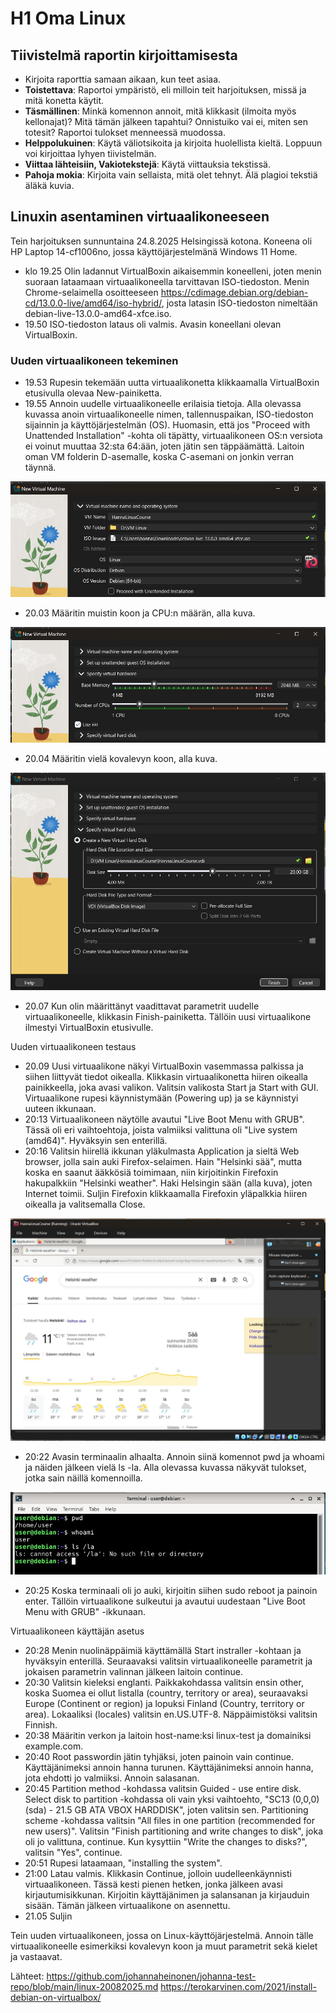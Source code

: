 # H1 Oma Linux

## Tiivistelmä raportin kirjoittamisesta

- Kirjoita raporttia samaan aikaan, kun teet asiaa.
- **Toistettava**: Raportoi ympäristö, eli milloin teit harjoituksen, missä ja mitä konetta käytit.
- **Täsmällinen**: Minkä komennon annoit, mitä klikkasit (ilmoita myös kellonajat)? Mitä tämän jälkeen tapahtui? Onnistuiko vai ei, miten sen totesit? Raportoi tulokset menneessä muodossa.
- **Helppolukuinen**: Käytä väliotsikoita ja kirjoita huolellista kieltä. Loppuun voi kirjoittaa lyhyen tiivistelmän.
- **Viittaa lähteisiin, Vakiotekstejä**: Käytä viittauksia tekstissä.
- **Pahoja mokia**: Kirjoita vain sellaista, mitä olet tehnyt. Älä plagioi tekstiä äläkä kuvia.

## Linuxin asentaminen virtuaalikoneeseen

Tein harjoituksen sunnuntaina 24.8.2025 Helsingissä kotona. Koneena oli HP Laptop 14-cf1006no, jossa käyttöjärjestelmänä Windows 11 Home.

- klo 19.25 Olin ladannut VirtualBoxin aikaisemmin koneelleni, joten menin suoraan lataamaan virtuaalikoneella tarvittavan ISO-tiedoston. Menin Chrome-selaimella osoitteeseen https://cdimage.debian.org/debian-cd/13.0.0-live/amd64/iso-hybrid/, josta latasin ISO-tiedoston nimeltään debian-live-13.0.0-amd64-xfce.iso. 
- 19.50 ISO-tiedoston lataus oli valmis. Avasin koneellani olevan VirtualBoxin.


### Uuden virtuaalikoneen tekeminen

- 19.53 Rupesin tekemään uutta virtuaalikonetta klikkaamalla VirtualBoxin etusivulla olevaa New-painiketta.
- 19.55 Annoin uudelle virtuaalikoneelle erilaisia tietoja. Alla olevassa kuvassa anoin virtuaalikoneelle nimen, tallennuspaikan, ISO-tiedoston sijainnin ja käyttöjärjestelmän (OS). Huomasin, että jos "Proceed with Unattended Installation" -kohta oli täpätty, virtuaalikoneen OS:n versiota ei voinut muuttaa 32:sta 64:ään, joten jätin sen täppäämättä. Laitoin oman VM folderin D-asemalle, koska C-asemani on jonkin verran täynnä.

![Uuden virtuaalikoneen tiedot](h1-kuva1.jpg)

- 20.03 Määritin muistin koon ja CPU:n määrän, alla kuva.

![Uuden virtuaalikoneen muisti ja CPU](h1-kuva2.jpg)

- 20.04 Määritin vielä kovalevyn koon, alla kuva.

![Uuden virtuaalikoneen kovalevy](h1-kuva3.jpg)

- 20.07 Kun olin määrittänyt vaadittavat parametrit uudelle virtuaalikoneelle, klikkasin Finish-painiketta. Tällöin uusi virtuaalikone ilmestyi VirtualBoxin etusivulle.


Uuden virtuaalikoneen testaus

- 20.09 Uusi virtuaalikone näkyi VirtualBoxin vasemmassa palkissa ja siihen liittyvät tiedot oikealla. Klikkasin virtuaalikonetta hiiren oikealla painikkeella, joka avasi valikon. Valitsin valikosta Start ja Start with GUI. Virtuaalikone rupesi käynnistymään (Powering up) ja se käynnistyi uuteen ikkunaan.
- 20:13 Virtuaalikoneen näytölle avautui "Live Boot Menu with GRUB". Tässä oli eri vaihtoehtoja, joista valmiiksi valittuna oli "Live system (amd64)". Hyväksyin sen enterillä.
- 20:16 Valitsin hiirellä ikkunan yläkulmasta Application ja sieltä Web browser, jolla sain auki Firefox-selaimen. Hain "Helsinki sää", mutta koska en saanut ääkkösiä toimimaan, niin kirjoitinkin Firefoxin hakupalkkiin "Helsinki weather". Haki Helsingin sään (alla kuva), joten Internet toimii. Suljin Firefoxin klikkaamalla Firefoxin yläpalkkia hiiren oikealla ja valitsemalla Close.
  
![Internetin toiminnan testaus](h1-kuva4.jpg)

- 20:22 Avasin terminaalin alhaalta. Annoin siinä komennot pwd ja whoami ja näiden jälkeen vielä ls -la. Alla olevassa kuvassa näkyvät tulokset, jotka sain näillä komennoilla.

![Testaus terminaalissa](h1-kuva5.jpg)

- 20:25 Koska terminaali oli jo auki, kirjoitin siihen sudo reboot ja painoin enter. Tällöin virtuaalikone sulkeutui ja avautui uudestaan "Live Boot Menu with GRUB" -ikkunaan.


Virtuaalikoneen käyttäjän  asetus
- 20:28 Menin nuolinäppäimiä käyttämällä Start instraller -kohtaan ja hyväksyin enterillä. Seuraavaksi valitsin virtuaalikoneelle parametrit ja jokaisen parametrin valinnan jälkeen laitoin continue. 
- 20:30 Valitsin kieleksi englanti. Paikkakohdassa valitsin ensin other, koska Suomea ei ollut listalla (country, territory or area), seuraavaksi Europe (Continent or region) ja lopuksi Finland (Country, territory or area). Lokaaliksi (locales) valitsin en.US.UTF-8. Näppäimistöksi valitsin Finnish.
- 20:38 Määritin verkon ja laitoin host-name:ksi linux-test ja domainiksi example.com.
- 20:40 Root passwordin jätin tyhjäksi, joten painoin vain continue. Käyttäjänimeksi annoin hanna turunen. Käyttäjänimeksi annoin hanna, jota ehdotti jo valmiiksi. Annoin salasanan.
- 20:45 Partition method -kohdassa valitsin Guided - use entire disk. Select disk to partition -kohdassa oli vain yksi vaihtoehto, "SC13 (0,0,0) (sda) - 21.5 GB ATA VBOX HARDDISK", joten valitsin sen. Partitioning scheme -kohdassa valitsin "All files in one partition (recommended for new users)". Valitsin "Finish partitioning and write changes to disk", joka oli jo valittuna, continue. Kun kysyttiin "Write the changes to disks?", valitsin "Yes", continue.
- 20:51 Rupesi lataamaan, "installing the system".
- 21:00 Latau valmis. Klikkasin Continue, jolloin uudelleenkäynnisti virtuaalikoneen. Tässä kesti pienen hetken, jonka jälkeen avasi kirjautumisikkunan. Kirjoitin käyttäjänimen ja salansanan ja kirjauduin sisään. Tämän jälkeen virtuaalikone on asennettu.
- 21.05 Suljin 

Tein uuden virtuaalikoneen, jossa on Linux-käyttöjärjestelmä. Annoin tälle virtuaalikoneelle esimerkiksi kovalevyn koon ja muut parametrit sekä kielet ja vastaavat.

Lähteet:
https://github.com/johannaheinonen/johanna-test-repo/blob/main/linux-20082025.md
https://terokarvinen.com/2021/install-debian-on-virtualbox/
